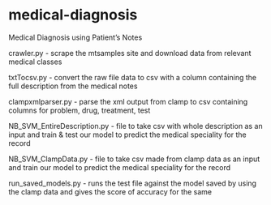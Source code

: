 # medical-diagnosis
Medical Diagnosis using Patient’s Notes

crawler.py - 
scrape the mtsamples site and download data from relevant medical classes

txtTocsv.py -
convert the raw file data to csv with a column containing the full description from the medical notes

clampxmlparser.py -
parse the xml output from clamp to csv containing columns for problem, drug, treatment, test

NB_SVM_EntireDescription.py -
file to take csv with whole description as an input and train & test our model to predict the medical speciality for the record

NB_SVM_ClampData.py - 
file to take csv made from clamp data as an input and train our model to predict the medical speciality for the record

run_saved_models.py -
runs the test file against the model saved by using the clamp data and gives the score of accuracy for the same
